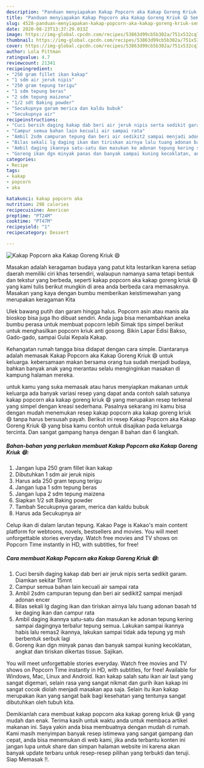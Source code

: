 ```yaml
---
description: "Panduan menyiapakan Kakap Popcorn aka Kakap Goreng Kriuk 😄 Sempurna"
title: "Panduan menyiapakan Kakap Popcorn aka Kakap Goreng Kriuk 😄 Sempurna"
slug: 4528-panduan-menyiapakan-kakap-popcorn-aka-kakap-goreng-kriuk-sempurna
date: 2020-08-23T13:37:29.033Z
image: https://img-global.cpcdn.com/recipes/53863d99cb5b302a/751x532cq70/kakap-popcorn-aka-kakap-goreng-kriuk-😄-foto-resep-utama.jpg
thumbnail: https://img-global.cpcdn.com/recipes/53863d99cb5b302a/751x532cq70/kakap-popcorn-aka-kakap-goreng-kriuk-😄-foto-resep-utama.jpg
cover: https://img-global.cpcdn.com/recipes/53863d99cb5b302a/751x532cq70/kakap-popcorn-aka-kakap-goreng-kriuk-😄-foto-resep-utama.jpg
author: Lola Pittman
ratingvalue: 4.7
reviewcount: 21341
recipeingredient:
- "250 gram fillet ikan kakap"
- "1 sdm air jeruk nipis"
- "250 gram tepung terigu"
- "1 sdm tepung beras"
- "2 sdm tepung maizena"
- "1/2 sdt Baking powder"
- "Secukupnya garam merica dan kaldu bubuk"
- "Secukupnya air"
recipeinstructions:
- "Cuci bersih daging kakap dab beri air jeruk nipis serta sedikit garam. Diamkan sekitar 15mnt"
- "Campur semua bahan lain kecuali air sampai rata"
- "Ambil 2sdm campuran tepung dan beri air sedikit2 sampai menjadi adonan encer"
- "Bilas sekali lg daging ikan dan tiriskan airnya lalu tuang adonan basah td ke daging ikan dan campur rata"
- "Ambil daging ikannya satu-satu dan masukan ke adonan tepung kering sampai dagingnya terbalur tepung semua. Lakukan sampai ikannya habis lalu remas2 ikannya, lakukan sampai tidak ada tepung yg msh berbentuk serbuk lagi"
- "Goreng ikan dgn minyak panas dan banyak sampai kuning kecoklatan, angkat dan tiriskan dikertas tissue. Sajikan."
categories:
- Recipe
tags:
- kakap
- popcorn
- aka

katakunci: kakap popcorn aka 
nutrition: 298 calories
recipecuisine: American
preptime: "PT24M"
cooktime: "PT47M"
recipeyield: "1"
recipecategory: Dessert

---
```



![Kakap Popcorn aka Kakap Goreng Kriuk 😄](https://img-global.cpcdn.com/recipes/53863d99cb5b302a/751x532cq70/kakap-popcorn-aka-kakap-goreng-kriuk-😄-foto-resep-utama.jpg)

Masakan adalah keragaman budaya yang patut kita lestarikan karena setiap daerah memiliki ciri khas tersendiri, walaupun namanya sama tetapi bentuk dan tekstur yang berbeda, seperti kakap popcorn aka kakap goreng kriuk 😄 yang kami tulis berikut mungkin di area anda berbeda cara memasaknya. Masakan yang kaya dengan bumbu memberikan keistimewahan yang merupakan keragaman Kita

Ulek bawang putih dan garam hingga halus. Popcorn asin atau manis ala bioskop bisa juga lho dibuat sendiri. Anda juga bisa menambahkan aneka bumbu perasa untuk membuat popcorn lebih Simak tips simpel berikut untuk menghasilkan popcorn kriuk anti gosong. Bikin Lapar Edisi Bakso, Gado-gado, sampai Gulai Kepala Kakap.

Kehangatan rumah tangga bisa didapat dengan cara simple. Diantaranya adalah memasak Kakap Popcorn aka Kakap Goreng Kriuk 😄 untuk keluarga. kebersamaan makan bersama orang tua sudah menjadi budaya, bahkan banyak anak yang merantau selalu menginginkan masakan di kampung halaman mereka.

untuk kamu yang suka memasak atau harus menyiapkan makanan untuk keluarga ada banyak variasi resep yang dapat anda contoh salah satunya kakap popcorn aka kakap goreng kriuk 😄 yang merupakan resep terkenal yang simpel dengan kreasi sederhana. Pasalnya sekarang ini kamu bisa dengan mudah menemukan resep kakap popcorn aka kakap goreng kriuk 😄 tanpa harus bersusah payah.
Berikut ini resep Kakap Popcorn aka Kakap Goreng Kriuk 😄 yang bisa kamu contoh untuk disajikan pada keluarga tercinta. Dan sangat gampang hanya dengan 8 bahan dan 6 langkah.


<!--inarticleads1-->

##### Bahan-bahan yang perlukan membuat Kakap Popcorn aka Kakap Goreng Kriuk 😄:

1. Jangan lupa 250 gram fillet ikan kakap
1. Dibutuhkan 1 sdm air jeruk nipis
1. Harus ada 250 gram tepung terigu
1. Jangan lupa 1 sdm tepung beras
1. Jangan lupa 2 sdm tepung maizena
1. Siapkan 1/2 sdt Baking powder
1. Tambah Secukupnya garam, merica dan kaldu bubuk
1. Harus ada Secukupnya air


Celup ikan di dalam larutan tepung. Kakao Page is Kakao&#39;s main content platform for webtoons, novels, bestsellers and movies. You will meet unforgettable stories everyday. Watch free movies and TV shows on Popcorn Time instantly in HD, with subtitles, for free! 

<!--inarticleads2-->

##### Cara membuat  Kakap Popcorn aka Kakap Goreng Kriuk 😄:

1. Cuci bersih daging kakap dab beri air jeruk nipis serta sedikit garam. Diamkan sekitar 15mnt
1. Campur semua bahan lain kecuali air sampai rata
1. Ambil 2sdm campuran tepung dan beri air sedikit2 sampai menjadi adonan encer
1. Bilas sekali lg daging ikan dan tiriskan airnya lalu tuang adonan basah td ke daging ikan dan campur rata
1. Ambil daging ikannya satu-satu dan masukan ke adonan tepung kering sampai dagingnya terbalur tepung semua. Lakukan sampai ikannya habis lalu remas2 ikannya, lakukan sampai tidak ada tepung yg msh berbentuk serbuk lagi
1. Goreng ikan dgn minyak panas dan banyak sampai kuning kecoklatan, angkat dan tiriskan dikertas tissue. Sajikan.


You will meet unforgettable stories everyday. Watch free movies and TV shows on Popcorn Time instantly in HD, with subtitles, for free! Available for Windows, Mac, Linux and Android. Ikan kakap salah satu ikan air laut yang sangat digemari, selain rasa yang sangat nikmat dan gurih ikan kakap ini sangat cocok diolah menjadi masakan apa saja. Selain itu ikan kakap merupakan ikan yang sangat baik bagi kesehatan yang tentunya sangat dibutuhkan oleh tubuh kita. 

Demikianlah cara membuat kakap popcorn aka kakap goreng kriuk 😄 yang mudah dan enak. Terima kasih untuk waktu anda untuk membaca artikel makanan ini. Saya yakin anda bisa membuatnya dengan mudah di rumah. Kami masih menyimpan banyak resep istimewa yang sangat gampang dan cepat, anda bisa menemukan di web kami, jika anda terbantu konten ini jangan lupa untuk share dan simpan halaman website ini karena akan banyak update terbaru untuk resep-resep pilihan yang terbukti dan teruji. Siap Memasak !!. 
